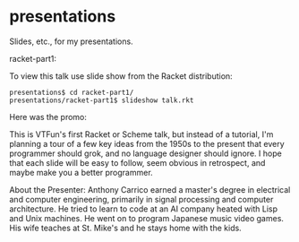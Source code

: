 presentations
=============

Slides, etc., for my presentations.

racket-part1:

To view this talk use slide show from the Racket distribution:

```
presentations$ cd racket-part1/
presentations/racket-part1$ slideshow talk.rkt
```

Here was the promo:

This is VTFun's first Racket or Scheme talk, but instead of a
tutorial, I'm planning a tour of a few key ideas from the 1950s to the
present that every programmer should grok, and no language designer
should ignore. I hope that each slide will be easy to follow, seem
obvious in retrospect, and maybe make you a better programmer.

About the Presenter: Anthony Carrico earned a master's degree in
electrical and computer engineering, primarily in signal processing
and computer architecture. He tried to learn to code at an AI company
heated with Lisp and Unix machines. He went on to program Japanese
music video games. His wife teaches at St. Mike's and he stays home
with the kids.
